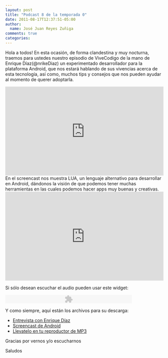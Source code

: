 ```yaml
---
layout: post
title: "Podcast 8 de la temporada 0"
date: 2011-08-17T12:37:51-05:00
author:
  name: José Juan Reyes Zuñiga
comments: true
categories: 
---
```


Hola a todos!
En esta ocasión, de forma clandestina y muy nocturna, traemos para ustedes nuestro episodio de ViveCodigo de la mano de Enrique Díaz(@nrikeDiaz) un experimentado desarrollador para la plataforma Android, que nos estará hablando de sus vivencias acerca de esta tecnología, así como, muchos tips y consejos que nos pueden ayudar al momento de querer adoptarla.

<iframe src="http://player.vimeo.com/video/27805985?color=ff9933" height="281" width="500" frameborder="0"></iframe>
<!-- more -->
En el screencast nos muestra LUA, un lenguaje alternativo para desarrollar en Android, dándonos la visión de que podemos tener muchas herramientas en las cuales podemos hacer apps muy buenas y creativas.

<iframe src="http://player.vimeo.com/video/27806569?color=ff9933" height="281" width="500" frameborder="0"></iframe>

Si sólo desean escuchar el audio pueden usar este widget:

<object width="400" height="27" classid="clsid:d27cdb6e-ae6d-11cf-96b8-444553540000" codebase="http://download.macromedia.com/pub/shockwave/cabs/flash/swflash.cab#version=6,0,40,0"><param name="src" value="http://www.google.com/reader/ui/3523697345-audio-player.swf" /><param name="flashvars" value="audioUrl=http://s3.amazonaws.com/media.vivecodigo.org/podcast/temporada0/ViveCodigo00x08_a.mp3" /><param name="quality" value="best" /><embed width="400" height="27" type="application/x-shockwave-flash" src="http://www.google.com/reader/ui/3523697345-audio-player.swf" flashvars="audioUrl=http://s3.amazonaws.com/media.vivecodigo.org/podcast/temporada0/ViveCodigo00x08_a.mp3" quality="best" /></object>

Y como siempre, aquí están los archivos para su descarga:
<ul>
  <li><a href="http://s3.amazonaws.com/media.vivecodigo.org/podcast/temporada0/ViveCodigo00x08_a.mov">Entrevista con Enrique Díaz</a></li>
  <li><a href="http://s3.amazonaws.com/media.vivecodigo.org/podcast/temporada0/ViveCodigo00x08_b.mov">Screencast de Android</a></li>
  <li><a href="http://s3.amazonaws.com/media.vivecodigo.org/podcast/temporada0/ViveCodigo00x08_a.mp3">Llevatelo en tu reproductor de MP3</a></li>
</ul>
Gracias por vernos y/o escucharnos

Saludos